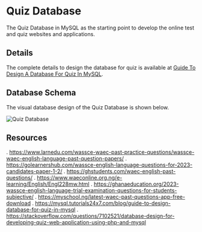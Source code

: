 # Quiz Database
The Quiz Database in MySQL as the starting point to develop the online test and quiz websites and applications.

## Details
The complete details to design the database for quiz is available at [Guide To Design A Database For Quiz In MySQL](https://mysql.tutorials24x7.com/blog/guide-to-design-database-for-quiz-in-mysql).

## Database Schema
The visual database design of the Quiz Database is shown below.

![Quiz Database](https://raw.githubusercontent.com/tutorials24x7/quiz-database-mysql/master/tutorials24x7-mysql-quiz-database-design.png "Quiz Database")


## Resources
. https://www.larnedu.com/wassce-waec-past-practice-questions/wassce-waec-english-language-past-question-papers/
. https://golearnershub.com/wassce-english-language-questions-for-2023-candidates-paper-1-2/
. https://ghstudents.com/waec-english-past-questions/
. https://www.waeconline.org.ng/e-learning/English/Engl228mw.html
. https://ghanaeducation.org/2023-wassce-english-language-trial-examination-questions-for-students-subjective/
. https://myschool.ng/latest-waec-past-questions-app-free-download
. https://mysql.tutorials24x7.com/blog/guide-to-design-database-for-quiz-in-mysql
. https://stackoverflow.com/questions/7102521/database-design-for-developing-quiz-web-application-using-php-and-mysql
